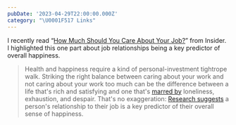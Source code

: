 ```yaml
---
pubDate: '2023-04-29T22:00:00.000Z'
category: "\U0001F517 Links"
---
```


I recently read “[How Much Should You Care About Your Job?](https://www.businessinsider.com/work-life-balance-job-satisfaction-burnout-great-resignation-office-return-2023-4)” from Insider. I highlighted this one part about job relationships being a key predictor of overall happiness.

> Health and happiness require a kind of personal-investment tightrope walk. Striking the right balance between caring about your work and not caring about your work too much can be the difference between a life that's rich and satisfying and one that's [marred by](https://hbr.org/2017/06/burnout-at-work-isnt-just-about-exhaustion-its-also-about-loneliness) loneliness, exhaustion, and despair. That's no exaggeration: [Research suggests](https://hbr.org/2017/03/does-work-make-you-happy-evidence-from-the-world-happiness-report) a person's relationship to their job is a key predictor of their overall sense of happiness.
